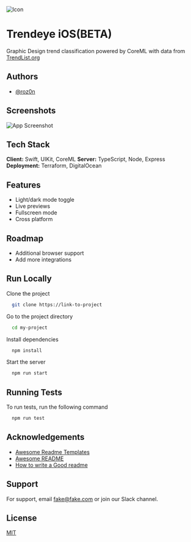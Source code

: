 ![Icon](https://dev-to-uploads.s3.amazonaws.com/uploads/articles/th5xamgrr6se0x5ro4g6.png)

# Trendeye iOS(BETA)
Graphic Design trend classification powered by CoreML with data from [TrendList.org](https://www.trendlist.org)

## Authors
- [@roz0n](https://www.linkedin.com/in/rozon)

## Screenshots
![App Screenshot](https://via.placeholder.com/468x300?text=App+Screenshot+Here)

## Tech Stack
**Client:** Swift, UIKit, CoreML
**Server:** TypeScript, Node, Express
**Deployment:** Terraform, DigitalOcean

## Features
- Light/dark mode toggle
- Live previews
- Fullscreen mode
- Cross platform

## Roadmap
- Additional browser support
- Add more integrations

## Run Locally
Clone the project

```bash
  git clone https://link-to-project
```

Go to the project directory

```bash
  cd my-project
```

Install dependencies

```bash
  npm install
```

Start the server

```bash
  npm run start
```

## Running Tests
To run tests, run the following command

```bash
  npm run test
```

## Acknowledgements
 - [Awesome Readme Templates](https://awesomeopensource.com/project/elangosundar/awesome-README-templates)
 - [Awesome README](https://github.com/matiassingers/awesome-readme)
 - [How to write a Good readme](https://bulldogjob.com/news/449-how-to-write-a-good-readme-for-your-github-project)

## Support
For support, email fake@fake.com or join our Slack channel.

## License
[MIT](https://choosealicense.com/licenses/mit/)